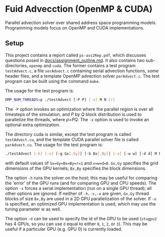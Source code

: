 # Fuid Advecction (OpenMP & CUDA)

Parallel advection solver over shared address space programming models. Programming models focus on OpenMP and CUDA implementations.


## Setup

This project contains a report called `ps-ass2Rep.pdf`,  which discusses questions posed in [docs/assignment_outline.md](./docs/assignment_outline.md). It also contains two sub-directories, `openmp` and `cuda`. The former contains a test program `testAdvect.c`, a file `serAdvect.c` containing serial advection functions, some header files, and a template OpenMP advection solver `parAdvect.c`. The test program can be built using the command `make`.

The usage for the test program is:

```bash
OMP_NUM_THREADS=p ./testAdvect [-P P] [-x] M N [r]
```

The `-P` option invokes an optimization where the parallel region is over all timesteps of the simulation, and *P* by *Q* block distribution is used to parallelize the threads, where *p=PQ*. The `-x` option is used to invoke an optional extra optimization.

The directory cuda is similar, except the test program is called `testAdvect.cu`, and the template CUDA parallel solver file is called `parAdvect.cu`. The usage for the test program is:

```bash
./testAdvect [-h] [-s] [-g Gx[,Gy]] [-b Bx[,By]] [-o] [-w w] [-d d] M N [r]
```

with default values of `Gx=Gy=Bx=By=r=1` and `v=w=d=0`. `Gx,Gy` specifies the grid dimensions of the GPU kernels; `Bx,By` specifies the block dimensions.

The option `-h` runs the solver on the host; this may be useful for comparing the 'error' of the GPU runs (and for comparing GPU and CPU speeds). The option `-s` forces a serial implementation (run on a single GPU thread); all other options are ignored. If neither of `-h,-s,-o` are given, `Gx,Gy` thread blocks of size `Bx,By` are used in a 2D GPU parallelization of the solver. If `-o` is specified, an optimized GPU implementation is used, which may use the tuning parameter w as well.

The option `-d` can be used to specify the id of the GPU to be used (`stugpu2` has 4 GPUs, so you can use `d` equal to either `0`, `1`, `2`, or `3`). This may be useful if a particular GPU (e.g. GPU 0) is currently loaded.
